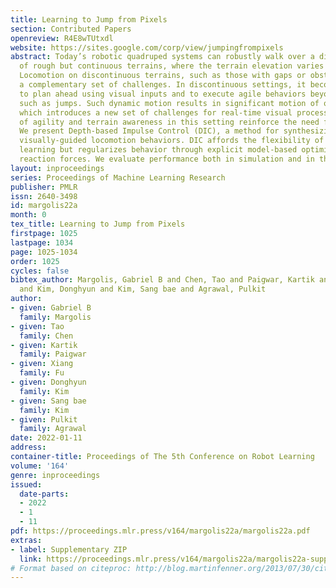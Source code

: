 ```yaml
---
title: Learning to Jump from Pixels
section: Contributed Papers
openreview: R4E8wTUtxdl
website: https://sites.google.com/corp/view/jumpingfrompixels
abstract: Today’s robotic quadruped systems can robustly walk over a diverse range
  of rough but continuous terrains, where the terrain elevation varies gradually.
  Locomotion on discontinuous terrains, such as those with gaps or obstacles, presents
  a complementary set of challenges. In discontinuous settings, it becomes necessary
  to plan ahead using visual inputs and to execute agile behaviors beyond robust walking,
  such as jumps. Such dynamic motion results in significant motion of onboard sensors,
  which introduces a new set of challenges for real-time visual processing. The requirements
  of agility and terrain awareness in this setting reinforce the need for robust control.
  We present Depth-based Impulse Control (DIC), a method for synthesizing highly agile
  visually-guided locomotion behaviors. DIC affords the flexibility of model-free
  learning but regularizes behavior through explicit model-based optimization of ground
  reaction forces. We evaluate performance both in simulation and in the real world.
layout: inproceedings
series: Proceedings of Machine Learning Research
publisher: PMLR
issn: 2640-3498
id: margolis22a
month: 0
tex_title: Learning to Jump from Pixels
firstpage: 1025
lastpage: 1034
page: 1025-1034
order: 1025
cycles: false
bibtex_author: Margolis, Gabriel B and Chen, Tao and Paigwar, Kartik and Fu, Xiang
  and Kim, Donghyun and Kim, Sang bae and Agrawal, Pulkit
author:
- given: Gabriel B
  family: Margolis
- given: Tao
  family: Chen
- given: Kartik
  family: Paigwar
- given: Xiang
  family: Fu
- given: Donghyun
  family: Kim
- given: Sang bae
  family: Kim
- given: Pulkit
  family: Agrawal
date: 2022-01-11
address:
container-title: Proceedings of The 5th Conference on Robot Learning
volume: '164'
genre: inproceedings
issued:
  date-parts:
  - 2022
  - 1
  - 11
pdf: https://proceedings.mlr.press/v164/margolis22a/margolis22a.pdf
extras:
- label: Supplementary ZIP
  link: https://proceedings.mlr.press/v164/margolis22a/margolis22a-supp.zip
# Format based on citeproc: http://blog.martinfenner.org/2013/07/30/citeproc-yaml-for-bibliographies/
---
```

